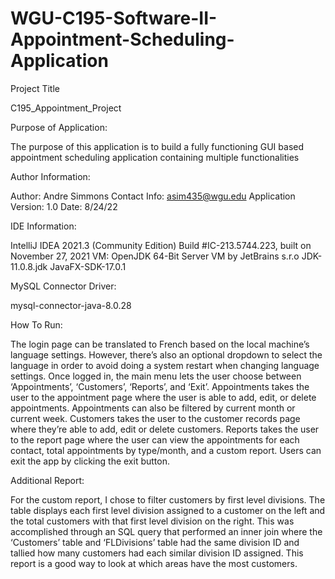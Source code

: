 # WGU-C195-Software-II-Appointment-Scheduling-Application


Project Title

C195_Appointment_Project

Purpose of Application:

The purpose of this application is to build a fully functioning GUI based appointment scheduling application containing multiple functionalities

Author Information:

Author: Andre Simmons
Contact Info: asim435@wgu.edu
Application Version: 1.0
Date: 8/24/22

IDE Information:

IntelliJ IDEA 2021.3 (Community Edition)
Build #IC-213.5744.223, built on November 27, 2021
VM: OpenJDK 64-Bit Server VM by JetBrains s.r.o
JDK-11.0.8.jdk
JavaFX-SDK-17.0.1

MySQL Connector Driver:

mysql-connector-java-8.0.28

How To Run:

The login page can be translated to French based on the local machine’s language settings.  However, there’s also an optional dropdown to select the language in order to avoid doing a system restart when changing language settings.  Once logged in, the main menu lets the user choose between ‘Appointments’, ‘Customers’, ‘Reports’, and ‘Exit’.  Appointments takes the user to the appointment page where the user is able to add, edit, or delete appointments.  Appointments can also be filtered by current month or current week.  Customers takes the user to the customer records page where they’re able to add, edit or delete customers.  Reports takes the user to the report page where the user can view the appointments for each contact, total appointments by type/month, and a custom report.  Users can exit the app by clicking the exit button.

Additional Report:

For the custom report, I chose to filter customers by first level divisions.  The table displays each first level division assigned to a customer on the left and the total customers with that first level division on the right.  This was accomplished through an SQL query that performed an inner join where the ‘Customers’ table and ‘FLDivisions’ table had the same division ID and tallied how many customers had each similar division ID assigned.  This report is a good way to look at which areas have the most customers.
